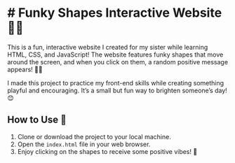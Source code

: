 <h1># Funky Shapes Interactive Website 🎨💥</h1>

This is a fun, interactive website I created for my sister while learning HTML, CSS, and JavaScript! The website features funky shapes that move around the screen, and when you click on them, a random positive message appears! 🎉🌟

I made this project to practice my front-end skills while creating something playful and encouraging. It’s a small but fun way to brighten someone’s day! 😊

## How to Use 📲

1. Clone or download the project to your local machine.
2. Open the `index.html` file in your web browser.
3. Enjoy clicking on the shapes to receive some positive vibes! 💫
